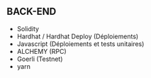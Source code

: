<h2>BACK-END</h2>

- Solidity
- Hardhat / Hardhat Deploy (Déploiements)
- Javascript (Déploiements et tests unitaires)
- ALCHEMY (RPC)
- Goerli (Testnet)
- yarn